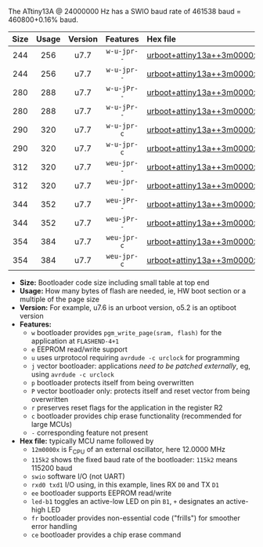 The ATtiny13A @ 24000000 Hz has a SWIO baud rate of 461538 baud = 460800+0.16% baud.

|Size|Usage|Version|Features|Hex file|
|:-:|:-:|:-:|:-:|:--|
|244|256|u7.7|`w-u-jpr--`|[urboot+attiny13a++3m0000x+++57k6_swio_rxb0_txb1_led+b2.hex](https://raw.githubusercontent.com/stefanrueger/urboot.hex/main/cores/microcore/attiny13a/external_oscillator/fcpu++3m0000_Hz/br+++57k6_bps/urboot+attiny13a++3m0000x+++57k6_swio_rxb0_txb1_led+b2.hex)|
|244|256|u7.7|`w-u-jpr--`|[urboot+attiny13a++3m0000x+++57k6_swio_rxb1_txb0_led+b2.hex](https://raw.githubusercontent.com/stefanrueger/urboot.hex/main/cores/microcore/attiny13a/external_oscillator/fcpu++3m0000_Hz/br+++57k6_bps/urboot+attiny13a++3m0000x+++57k6_swio_rxb1_txb0_led+b2.hex)|
|280|288|u7.7|`w-u-jPr--`|[urboot+attiny13a++3m0000x+++57k6_swio_rxb0_txb1_led+b2_fr.hex](https://raw.githubusercontent.com/stefanrueger/urboot.hex/main/cores/microcore/attiny13a/external_oscillator/fcpu++3m0000_Hz/br+++57k6_bps/urboot+attiny13a++3m0000x+++57k6_swio_rxb0_txb1_led+b2_fr.hex)|
|280|288|u7.7|`w-u-jPr--`|[urboot+attiny13a++3m0000x+++57k6_swio_rxb1_txb0_led+b2_fr.hex](https://raw.githubusercontent.com/stefanrueger/urboot.hex/main/cores/microcore/attiny13a/external_oscillator/fcpu++3m0000_Hz/br+++57k6_bps/urboot+attiny13a++3m0000x+++57k6_swio_rxb1_txb0_led+b2_fr.hex)|
|290|320|u7.7|`w-u-jpr-c`|[urboot+attiny13a++3m0000x+++57k6_swio_rxb0_txb1_led+b2_fr_ce.hex](https://raw.githubusercontent.com/stefanrueger/urboot.hex/main/cores/microcore/attiny13a/external_oscillator/fcpu++3m0000_Hz/br+++57k6_bps/urboot+attiny13a++3m0000x+++57k6_swio_rxb0_txb1_led+b2_fr_ce.hex)|
|290|320|u7.7|`w-u-jpr-c`|[urboot+attiny13a++3m0000x+++57k6_swio_rxb1_txb0_led+b2_fr_ce.hex](https://raw.githubusercontent.com/stefanrueger/urboot.hex/main/cores/microcore/attiny13a/external_oscillator/fcpu++3m0000_Hz/br+++57k6_bps/urboot+attiny13a++3m0000x+++57k6_swio_rxb1_txb0_led+b2_fr_ce.hex)|
|312|320|u7.7|`weu-jpr--`|[urboot+attiny13a++3m0000x+++57k6_swio_rxb0_txb1_ee_led+b2.hex](https://raw.githubusercontent.com/stefanrueger/urboot.hex/main/cores/microcore/attiny13a/external_oscillator/fcpu++3m0000_Hz/br+++57k6_bps/urboot+attiny13a++3m0000x+++57k6_swio_rxb0_txb1_ee_led+b2.hex)|
|312|320|u7.7|`weu-jpr--`|[urboot+attiny13a++3m0000x+++57k6_swio_rxb1_txb0_ee_led+b2.hex](https://raw.githubusercontent.com/stefanrueger/urboot.hex/main/cores/microcore/attiny13a/external_oscillator/fcpu++3m0000_Hz/br+++57k6_bps/urboot+attiny13a++3m0000x+++57k6_swio_rxb1_txb0_ee_led+b2.hex)|
|344|352|u7.7|`weu-jPr--`|[urboot+attiny13a++3m0000x+++57k6_swio_rxb0_txb1_ee_led+b2_fr.hex](https://raw.githubusercontent.com/stefanrueger/urboot.hex/main/cores/microcore/attiny13a/external_oscillator/fcpu++3m0000_Hz/br+++57k6_bps/urboot+attiny13a++3m0000x+++57k6_swio_rxb0_txb1_ee_led+b2_fr.hex)|
|344|352|u7.7|`weu-jPr--`|[urboot+attiny13a++3m0000x+++57k6_swio_rxb1_txb0_ee_led+b2_fr.hex](https://raw.githubusercontent.com/stefanrueger/urboot.hex/main/cores/microcore/attiny13a/external_oscillator/fcpu++3m0000_Hz/br+++57k6_bps/urboot+attiny13a++3m0000x+++57k6_swio_rxb1_txb0_ee_led+b2_fr.hex)|
|354|384|u7.7|`weu-jpr-c`|[urboot+attiny13a++3m0000x+++57k6_swio_rxb0_txb1_ee_led+b2_fr_ce.hex](https://raw.githubusercontent.com/stefanrueger/urboot.hex/main/cores/microcore/attiny13a/external_oscillator/fcpu++3m0000_Hz/br+++57k6_bps/urboot+attiny13a++3m0000x+++57k6_swio_rxb0_txb1_ee_led+b2_fr_ce.hex)|
|354|384|u7.7|`weu-jpr-c`|[urboot+attiny13a++3m0000x+++57k6_swio_rxb1_txb0_ee_led+b2_fr_ce.hex](https://raw.githubusercontent.com/stefanrueger/urboot.hex/main/cores/microcore/attiny13a/external_oscillator/fcpu++3m0000_Hz/br+++57k6_bps/urboot+attiny13a++3m0000x+++57k6_swio_rxb1_txb0_ee_led+b2_fr_ce.hex)|

- **Size:** Bootloader code size including small table at top end
- **Usage:** How many bytes of flash are needed, ie, HW boot section or a multiple of the page size
- **Version:** For example, u7.6 is an urboot version, o5.2 is an optiboot version
- **Features:**
  + `w` bootloader provides `pgm_write_page(sram, flash)` for the application at `FLASHEND-4+1`
  + `e` EEPROM read/write support
  + `u` uses urprotocol requiring `avrdude -c urclock` for programming
  + `j` vector bootloader: applications *need to be patched externally*, eg, using `avrdude -c urclock`
  + `p` bootloader protects itself from being overwritten
  + `P` vector bootloader only: protects itself and reset vector from being overwritten
  + `r` preserves reset flags for the application in the register R2
  + `c` bootloader provides chip erase functionality (recommended for large MCUs)
  + `-` corresponding feature not present
- **Hex file:** typically MCU name followed by
  + `12m0000x` is F<sub>CPU</sub> of an external oscillator, here 12.0000 MHz
  + `115k2` shows the fixed baud rate of the bootloader: `115k2` means 115200 baud
  + `swio` software I/O (not UART)
  + `rxd0 txd1` I/O using, in this example, lines RX `D0` and TX `D1`
  + `ee` bootloader supports EEPROM read/write
  + `led-b1` toggles an active-low LED on pin `B1`, `+` designates an active-high LED
  + `fr` bootloader provides non-essential code ("frills") for smoother error handling
  + `ce` bootloader provides a chip erase command
